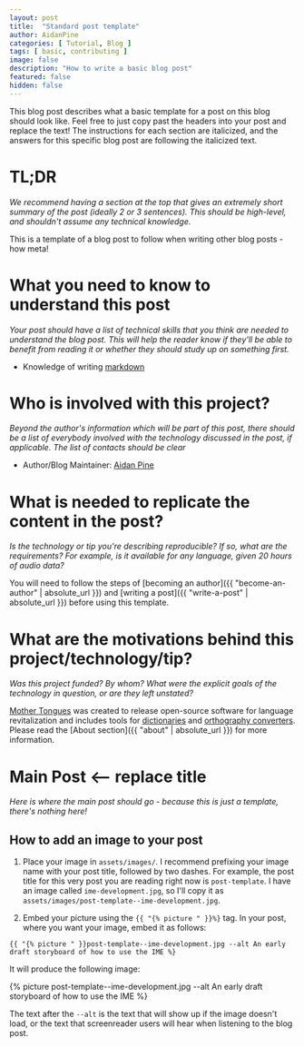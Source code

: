 ```yaml
---
layout: post
title:  "Standard post template"
author: AidanPine
categories: [ Tutorial, Blog ]
tags: [ basic, contributing ]
image: false
description: "How to write a basic blog post"
featured: false
hidden: false
---
```


This blog post describes what a basic template for a post on this blog should look like. Feel free to just copy past the headers into your post and replace the text! The instructions for each section are italicized, and the answers for this specific blog post are following the italicized text.

# TL;DR

*We recommend having a section at the top that gives an extremely short summary of the post (ideally 2 or 3 sentences). This should be high-level, and shouldn't assume any technical knowledge.*

This is a template of a blog post to follow when writing other blog posts - how meta!

# What you need to know to understand this post

*Your post should have a list of technical skills that you think are needed to understand the blog post. This will help the reader know if they'll be able to benefit from reading it or whether they should study up on something first.*

- Knowledge of writing [markdown](https://www.markdowntutorial.com/)

# Who is involved with this project?

*Beyond the author's information which will be part of this post, there should be a list of everybody involved with the technology discussed in the post, if applicable. The list of contacts should be clear*

- Author/Blog Maintainer: [Aidan Pine](https://aidanpine.ca)

# What is needed to replicate the content in the post?

*Is the technology or tip you're describing reproducible? If so, what are the requirements? For example, is it available for any language, given 20 hours of audio data?*

You will need to follow the steps of [becoming an author]({{ "become-an-author" | absolute_url }}) and [writing a post]({{ "write-a-post" | absolute_url }}) before using this template.

# What are the motivations behind this project/technology/tip?

*Was this project funded? By whom? What were the explicit goals of the technology in question, or are they left unstated?*

[Mother Tongues](https://mothertongues.org) was created to release open-source software for language revitalization and includes tools for [dictionaries](https://docs.mothertongues.org) and [orthography converters](https://github.com/roedoejet/convertextract). Please read the [About section]({{ "about" | absolute_url }}) for more information.

# Main Post <-- replace title

*Here is where the main post should go - because this is just a template, there's nothing here!*

## How to add an image to your post

 1. Place your image in `assets/images/`. I recommend prefixing your image
  name with your post title, followed by two dashes. For example, the post title for this very
  post you are reading right now is `post-template`. I have an image
  called `ime-development.jpg`, so I'll copy it as
  `assets/images/post-template--ime-development.jpg`.

 2. Embed your picture using the `{{ "{% picture " }}%}` tag. In your post,
    where you want your image, embed it as follows:

```
{{ "{% picture " }}post-template--ime-development.jpg --alt An early draft storyboard of how to use the IME %}
```

It will produce the following image:

{% picture post-template--ime-development.jpg --alt An early draft storyboard of how to use the IME %}

The text after the `--alt` is the text that will show up if the image
doesn't load, or the text that screenreader users will hear when
listening to the blog post.
